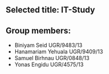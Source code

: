 ## Selected title: IT-Study

## Group members:
 - Biniyam Seid         UGR/9483/13
 - Hanamariam Yehuala  UGR/9409/13
 - Samuel Birhnau      UGR/0848/13
 - Yonas Engidu        UGR/4575/13
